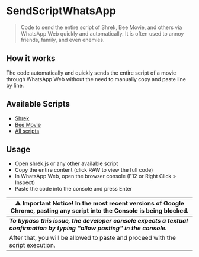 # SendScriptWhatsApp

> Code to send the entire script of Shrek, Bee Movie, and others via WhatsApp Web quickly and automatically. It is often used to annoy friends, family, and even enemies.

## How it works

The code automatically and quickly sends the entire script of a movie through WhatsApp Web without the need to manually copy and paste line by line.

## Available Scripts

- [Shrek](https://github.com/sneycampos/SendScriptWhatsApp/blob/main/scripts/shrek.js)
- [Bee Movie](https://github.com/sneycampos/SendScriptWhatsApp/blob/main/scripts/bee.js)
- [All scripts](https://github.com/sneycampos/SendScriptWhatsApp/scripts)

## Usage

- Open [shrek.js](https://github.com/sneycampos/SendScriptWhatsApp/blob/main/scripts/shrek.js) or any other available script
- Copy the entire content (click RAW to view the full code)
- In WhatsApp Web, open the browser console (F12 or Right Click > Inspect)
- Paste the code into the console and press Enter

| ⚠️ Important Notice! In the most recent versions of Google Chrome, pasting any script into the Console is being blocked.          |
|---------------------------------------------------------------------------------------------------------------------------------------------|
| ***To bypass this issue, the developer console expects a textual confirmation by typing "allow pasting" in the console.*** | 
| After that, you will be allowed to paste and proceed with the script execution.                                                                           |
